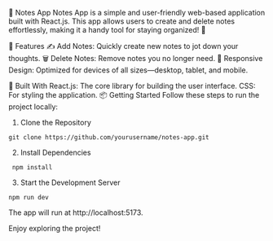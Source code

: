 📝 Notes App
Notes App is a simple and user-friendly web-based application built with React.js. This app allows users to create and delete notes effortlessly, making it a handy tool for staying organized! 🚀

🌟 Features
✍️ Add Notes: Quickly create new notes to jot down your thoughts.
🗑️ Delete Notes: Remove notes you no longer need.
📱 Responsive Design: Optimized for devices of all sizes—desktop, tablet, and mobile.

🚀 Built With
React.js: The core library for building the user interface.
CSS: For styling the application.
📦 Getting Started
Follow these steps to run the project locally:
1. Clone the Repository
```
git clone https://github.com/yourusername/notes-app.git
```
2. Install Dependencies
```
 npm install  
```
3. Start the Development Server
```
npm run dev
```
The app will run at http://localhost:5173.

Enjoy exploring the project!
